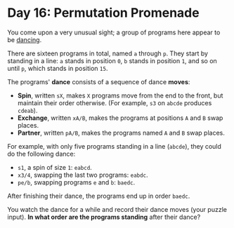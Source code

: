 # Day 16: Permutation Promenade
You come upon a very unusual sight; a group of programs here appear to be 
[dancing](https://www.youtube.com/watch?v=lyZQPjUT5B4&t=53).

There are sixteen programs in total, named `a` through `p`. They start by standing in a line: `a` stands in position `0`, 
`b` stands in position `1`, and so on until `p`, which stands in position `15`.

The programs' **dance** consists of a sequence of dance **moves**:
* **Spin**, written `sX`, makes `X` programs move from the end to the front, but maintain their order otherwise. (For 
example, `s3` on `abcde` produces `cdeab`).
* **Exchange**, written `xA/B`, makes the programs at positions `A` and `B` swap places.
* **Partner**, written `pA/B`, makes the programs named `A` and `B` swap places.

For example, with only five programs standing in a line (`abcde`), they could do the following dance:
* `s1`, a spin of size `1`: `eabcd`.
* `x3/4`, swapping the last two programs: `eabdc`.
* `pe/b`, swapping programs `e` and `b`: `baedc`.

After finishing their dance, the programs end up in order `baedc`.

You watch the dance for a while and record their dance moves (your puzzle input). **In what order are the programs 
standing** after their dance?
